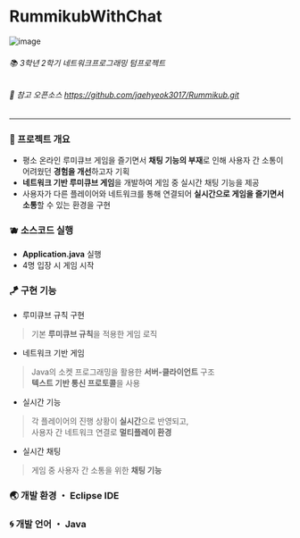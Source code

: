 # RummikubWithChat
![image](https://github.com/user-attachments/assets/05c4eefd-7e5e-441f-a360-21b3494f5efe)
###### 📚 3학년 2학기 네트워크프로그래밍 텀프로젝트
###### 🔎 참고 오픈소스 https://github.com/jaehyeok3017/Rummikub.git

---

### 🐳 프로젝트 개요
- 평소 온라인 루미큐브 게임을 즐기면서 **채팅 기능의 부재**로 인해 사용자 간 소통이 어려웠던 **경험을 개선**하고자 기획
- **네트워크 기반 루미큐브 게임**을 개발하여 게임 중 실시간 채팅 기능을 제공
- 사용자가 다른 플레이어와 네트워크를 통해 연결되어 **실시간으로 게임을 즐기면서 소통**할 수 있는 환경을 구현

### 🫐 소스코드 실행
- **Application.java** 실행 <br>
- 4명 입장 시 게임 시작

### 🪁 구현 기능
- 루미큐브 규칙 구현
> 기본 **루미큐브 규칙**을 적용한 게임 로직
- 네트워크 기반 게임
> Java의 소켓 프로그래밍을 활용한 **서버-클라이언트** 구조 <br>
> **텍스트 기반 통신 프로토콜**을 사용
- 실시간 기능
> 각 플레이어의 진행 상황이 **실시간**으로 반영되고, <br>
> 사용자 간 네트워크 연결로 **멀티플레이 환경**
- 실시간 채팅
> 게임 중 사용자 간 소통을 위한 **채팅 기능**

### 🌏 개발 환경 ・ Eclipse IDE

### 🌀 개발 언어 ・ Java
